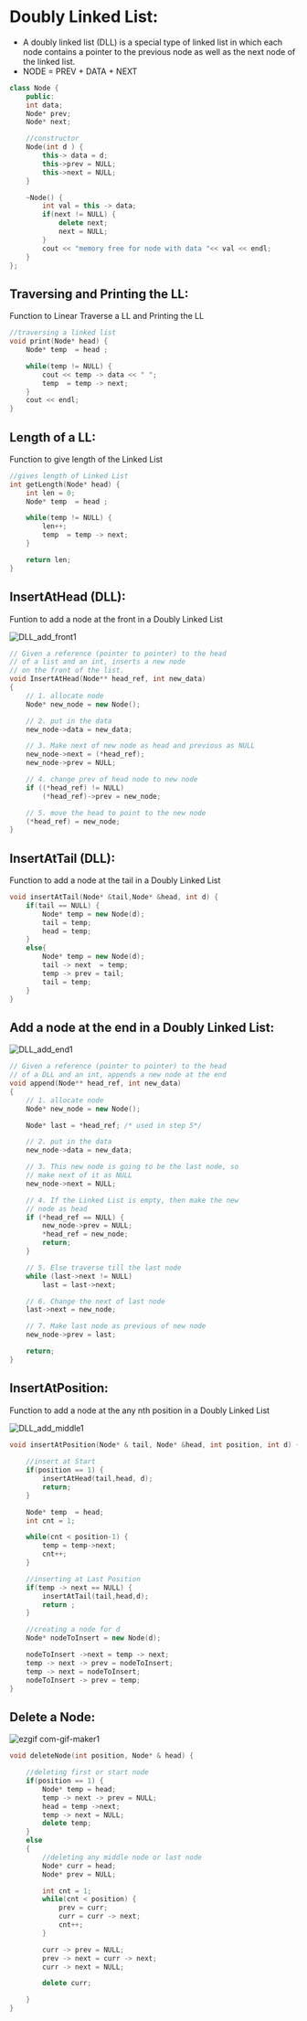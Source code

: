 # Doubly Linked List:
- A doubly linked list (DLL) is a special type of linked list in which each node contains a pointer to the previous node as well as the next node of the linked list.
- NODE = PREV + DATA + NEXT

```c++
class Node {
    public:
    int data;
    Node* prev;
    Node* next;

    //constructor
    Node(int d ) {
        this-> data = d;
        this->prev = NULL;
        this->next = NULL;
    }

    ~Node() {
        int val = this -> data;
        if(next != NULL) {
            delete next;
            next = NULL;
        }
        cout << "memory free for node with data "<< val << endl;
    }
};
```

## Traversing and Printing the LL:

Function to Linear Traverse a LL and Printing the LL

```c++
//traversing a linked list
void print(Node* head) {
    Node* temp  = head ;

    while(temp != NULL) {
        cout << temp -> data << " ";
        temp  = temp -> next;
    }
    cout << endl;
}
```

## Length of a LL:

Function to give length of the Linked List

```c++
//gives length of Linked List
int getLength(Node* head) {
    int len = 0;
    Node* temp  = head ;

    while(temp != NULL) {
        len++;
        temp  = temp -> next;
    }

    return len;
}
```

## InsertAtHead (DLL):

Funtion to add a node at the front in a Doubly Linked List

![DLL_add_front1](https://github.com/IshaanAdarsh/TIL/assets/100434702/bd3f112c-a3f5-4ec4-995f-83db800cf3df)


```c++
// Given a reference (pointer to pointer) to the head
// of a list and an int, inserts a new node
// on the front of the list.
void InsertAtHead(Node** head_ref, int new_data)
{
	// 1. allocate node
	Node* new_node = new Node();

	// 2. put in the data
	new_node->data = new_data;

	// 3. Make next of new node as head and previous as NULL
	new_node->next = (*head_ref);
	new_node->prev = NULL;

	// 4. change prev of head node to new node
	if ((*head_ref) != NULL)
		(*head_ref)->prev = new_node;

	// 5. move the head to point to the new node
	(*head_ref) = new_node;
}
```

## InsertAtTail (DLL):

Function to add a node at the tail in a Doubly Linked List

```c++
void insertAtTail(Node* &tail,Node* &head, int d) {
    if(tail == NULL) {
        Node* temp = new Node(d);
        tail = temp;
        head = temp;
    }
    else{
        Node* temp = new Node(d);
        tail -> next  = temp;
        temp -> prev = tail;
        tail = temp;
    }
}
```

## Add a node at the end in a Doubly Linked List:

![DLL_add_end1](https://github.com/IshaanAdarsh/TIL/assets/100434702/d3701030-64e9-4e09-93f7-50a7e3bbbf33)

```c++
// Given a reference (pointer to pointer) to the head
// of a DLL and an int, appends a new node at the end
void append(Node** head_ref, int new_data)
{
	// 1. allocate node
	Node* new_node = new Node();

	Node* last = *head_ref; /* used in step 5*/

	// 2. put in the data
	new_node->data = new_data;

	// 3. This new node is going to be the last node, so
	// make next of it as NULL
	new_node->next = NULL;

	// 4. If the Linked List is empty, then make the new
	// node as head
	if (*head_ref == NULL) {
		new_node->prev = NULL;
		*head_ref = new_node;
		return;
	}

	// 5. Else traverse till the last node
	while (last->next != NULL)
		last = last->next;

	// 6. Change the next of last node
	last->next = new_node;

	// 7. Make last node as previous of new node
	new_node->prev = last;

	return;
}
```

## InsertAtPosition:

Function to add a node at the any nth position in a Doubly Linked List

![DLL_add_middle1](https://github.com/IshaanAdarsh/TIL/assets/100434702/ff5d32b6-da79-46f8-9c69-6e6c46ec2e69)

```c++
void insertAtPosition(Node* & tail, Node* &head, int position, int d) {
    
    //insert at Start
    if(position == 1) {
        insertAtHead(tail,head, d);
        return;
    }

    Node* temp  = head;
    int cnt = 1;

    while(cnt < position-1) {
        temp = temp->next;
        cnt++;
    }

    //inserting at Last Position
    if(temp -> next == NULL) {
        insertAtTail(tail,head,d);
        return ;
    }

    //creating a node for d
    Node* nodeToInsert = new Node(d);

    nodeToInsert ->next = temp -> next;
    temp -> next -> prev = nodeToInsert;
    temp -> next = nodeToInsert;
    nodeToInsert -> prev = temp;
}
```

## Delete a Node:

![ezgif com-gif-maker1](https://github.com/IshaanAdarsh/TIL/assets/100434702/84ede179-a965-4da7-ac6f-9ee08908943d)

```c++
void deleteNode(int position, Node* & head) { 

    //deleting first or start node
    if(position == 1) {
        Node* temp = head;
        temp -> next -> prev = NULL;
        head = temp ->next;
        temp -> next = NULL;
        delete temp;
    }
    else
    {
        //deleting any middle node or last node
        Node* curr = head;
        Node* prev = NULL;

        int cnt = 1;
        while(cnt < position) {
            prev = curr;
            curr = curr -> next;
            cnt++;
        }

        curr -> prev = NULL;
        prev -> next = curr -> next;
        curr -> next = NULL;

        delete curr;

    }
}
```
